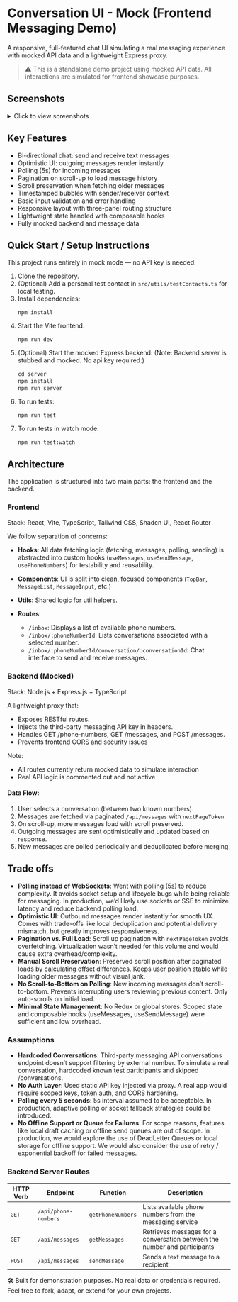 # Conversation UI - Mock (Frontend Messaging Demo)

A responsive, full-featured chat UI simulating a real messaging experience with mocked API data and a lightweight Express proxy.

> ⚠️ This is a standalone demo project using mocked API data. All interactions are simulated for frontend showcase purposes.

## Screenshots

<details>

<summary>Click to view screenshots</summary>

![alt text](image.png)
![alt text](image-1.png)
![alt text](image-2.png)
![alt text](image-3.png)
![alt text](image-4.png)

</details>

## Key Features

- Bi-directional chat: send and receive text messages
- Optimistic UI: outgoing messages render instantly
- Polling (5s) for incoming messages
- Pagination on scroll-up to load message history
- Scroll preservation when fetching older messages
- Timestamped bubbles with sender/receiver context
- Basic input validation and error handling
- Responsive layout with three-panel routing structure
- Lightweight state handled with composable hooks
- Fully mocked backend and message data

## Quick Start / Setup Instructions

This project runs entirely in mock mode — no API key is needed.

1. Clone the repository.
2. (Optional) Add a personal test contact in `src/utils/testContacts.ts` for local testing.
3. Install dependencies:
   ```
   npm install
   ```
4. Start the Vite frontend:
   ```
   npm run dev
   ```
5. (Optional) Start the mocked Express backend: (Note: Backend server is stubbed and mocked. No api key required.)
   ```
   cd server
   npm install
   npm run server
   ```
6. To run tests:
   ```
   npm run test
   ```
7. To run tests in watch mode:
   ```
   npm run test:watch
   ```

## Architecture

The application is structured into two main parts: the frontend and the backend.

### Frontend

Stack: React, Vite, TypeScript, Tailwind CSS, Shadcn UI, React Router

We follow separation of concerns:

- **Hooks**: All data fetching logic (fetching, messages, polling, sending) is abstracted into custom hooks (`useMessages`, `useSendMessage`, `usePhoneNumbers`) for testability and reusability.

- **Components**: UI is split into clean, focused components (`TopBar`, `MessageList`, `MessageInput`, etc.)

- **Utils**: Shared logic for util helpers.

- **Routes**:

  - `/inbox`: Displays a list of available phone numbers.
  - `/inbox/:phoneNumberId`: Lists conversations associated with a selected number.
  - `/inbox/:phoneNumberId/conversation/:conversationId`: Chat interface to send and receive messages.

### Backend (Mocked)

Stack: Node.js + Express.js + TypeScript

A lightweight proxy that:

- Exposes RESTful routes.
- Injects the third-party messaging API key in headers.
- Handles GET /phone-numbers, GET /messages, and POST /messages.
- Prevents frontend CORS and security issues

Note:

- All routes currently return mocked data to simulate interaction
- Real API logic is commented out and not active

#### Data Flow:

1. User selects a conversation (between two known numbers).
2. Messages are fetched via paginated `/api/messages` with `nextPageToken`.
3. On scroll-up, more messages load with scroll preserved.
4. Outgoing messages are sent optimistically and updated based on response.
5. New messages are polled periodically and deduplicated before merging.

## Trade offs

- **Polling instead of WebSockets**: Went with polling (5s) to reduce complexity. It avoids socket setup and lifecycle bugs while being reliable for messaging. In production, we’d likely use sockets or SSE to minimize latency and reduce backend polling load.
- **Optimistic UI**: Outbound messages render instantly for smooth UX. Comes with trade-offs like local deduplication and potential delivery mismatch, but greatly improves responsiveness.
- **Pagination vs. Full Load**: Scroll up pagination with `nextPageToken` avoids overfetching. Virtualization wasn’t needed for this volume and would cause extra overhead/complexity.
- **Manual Scroll Preservation**: Preserved scroll position after paginated loads by calculating offset differences. Keeps user position stable while loading older messages without visual jank.
- **No Scroll-to-Bottom on Polling**: New incoming messages don’t scroll-to-bottom. Prevents interrupting users reviewing previous content. Only auto-scrolls on initial load.
- **Minimal State Management**: No Redux or global stores. Scoped state and composable hooks (useMessages, useSendMessage) were sufficient and low overhead.

### Assumptions

- **Hardcoded Conversations**: Third-party messaging API conversations endpoint doesn’t support filtering by external number. To simulate a real conversation, hardcoded known test participants and skipped /conversations.
- **No Auth Layer**: Used static API key injected via proxy. A real app would require scoped keys, token auth, and CORS hardening.
- **Polling every 5 seconds**: 5s interval assumed to be acceptable. In production, adaptive polling or socket fallback strategies could be introduced.
- **No Offline Support or Queue for Failures**: For scope reasons, features like local draft caching or offline send queues are out of scope. In production, we would explore the use of DeadLetter Queues or local storage for offline support. We would also consider the use of retry / exponential backoff for failed messages.

### Backend Server Routes

| HTTP Verb | Endpoint             | Function          | Description                                                               |
| --------- | -------------------- | ----------------- | ------------------------------------------------------------------------- |
| `GET`     | `/api/phone-numbers` | `getPhoneNumbers` | Lists available phone numbers from the messaging service                  |
| `GET`     | `/api/messages`      | `getMessages`     | Retrieves messages for a conversation between the number and participants |
| `POST`    | `/api/messages`      | `sendMessage`     | Sends a text message to a recipient                                       |

🛠️ Built for demonstration purposes. No real data or credentials required.  
Feel free to fork, adapt, or extend for your own projects.
